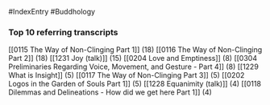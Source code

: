 #IndexEntry #Buddhology

### Top 10 referring transcripts
[[0115 The Way of Non-Clinging Part 1]] (18)
[[0116 The Way of Non-Clinging Part 2]] (18)
[[1231 Joy (talk)]] (15)
[[0204 Love and Emptiness]] (8)
[[0304 Preliminaries Regarding Voice, Movement, and Gesture - Part 4]] (8)
[[1229 What is Insight]] (5)
[[0117 The Way of Non-Clinging Part 3]] (5)
[[0202 Logos in the Garden of Souls Part 1]] (5)
[[1228 Equanimity (talk)]] (4)
[[0118 Dilemmas and Delineations - How did we get here Part 1]] (4)

